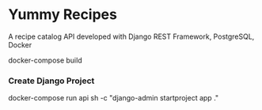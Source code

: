 # Yummy Recipes
A recipe catalog API developed with Django REST Framework, PostgreSQL, Docker  

docker-compose build

### Create Django Project
docker-compose run api sh -c "django-admin startproject app ."
